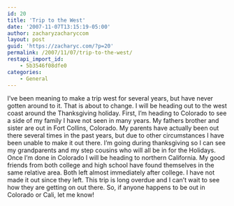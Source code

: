 ```yaml
---
id: 20
title: 'Trip to the West'
date: '2007-11-07T13:15:19-05:00'
author: zacharyzacharyccom
layout: post
guid: 'https://zacharyc.com/?p=20'
permalink: /2007/11/07/trip-to-the-west/
restapi_import_id:
    - 5b3546f08dfe0
categories:
    - General
---
```


I’ve been meaning to make a trip west for several years, but have never gotten around to it. That is about to change. I will be heading out to the west coast around the Thanksgiving holiday. First, I’m heading to Colorado to see a side of my family I have not seen in many years. My fathers brother and sister are out in Fort Collins, Colorado. My parents have actually been out there several times in the past years, but due to other circumstances I have been unable to make it out there. I’m going during thanksgiving so I can see my grandparents and my step cousins who will all be in for the Holidays. Once I’m done in Colorado I will be heading to northern California. My good friends from both college and high school have found themselves in the same relative area. Both left almost immediately after college. I have not made it out since they left. This trip is long overdue and I can’t wait to see how they are getting on out there. So, if anyone happens to be out in Colorado or Cali, let me know!